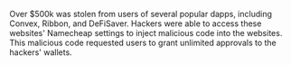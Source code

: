 Over $500k was stolen from users of several popular dapps, including Convex, Ribbon, and DeFiSaver. Hackers were able to access these websites' Namecheap settings to inject malicious code into the websites. This malicious code requested users to grant unlimited approvals to the hackers' wallets.
